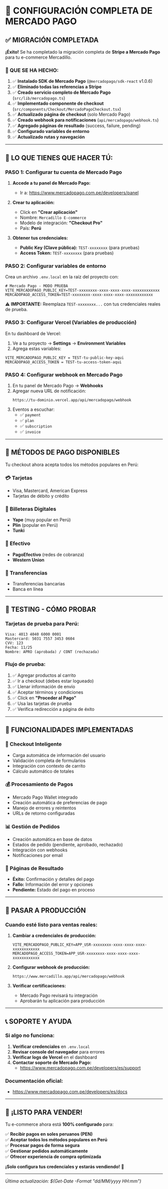 # 🔧 **CONFIGURACIÓN COMPLETA DE MERCADO PAGO**

## **✅ MIGRACIÓN COMPLETADA**

**¡Éxito!** Se ha completado la migración completa de **Stripe a Mercado Pago** para tu e-commerce Mercadillo.

### **📝 QUE SE HA HECHO:**

1. ✅ **Instalado SDK de Mercado Pago** (`@mercadopago/sdk-react` v1.0.6)
2. ✅ **Eliminado todas las referencias a Stripe**
3. ✅ **Creado servicio completo de Mercado Pago** (`src/lib/mercadopago.ts`)
4. ✅ **Implementado componente de checkout** (`src/components/Checkout/MercadoPagoCheckout.tsx`)
5. ✅ **Actualizado página de checkout** (solo Mercado Pago)
6. ✅ **Creado webhook para notificaciones** (`api/mercadopago/webhook.ts`)
7. ✅ **Agregado páginas de resultado** (success, failure, pending)
8. ✅ **Configurado variables de entorno**
9. ✅ **Actualizado rutas y navegación**

---

## **🚀 LO QUE TIENES QUE HACER TÚ:**

### **PASO 1: Configurar tu cuenta de Mercado Pago**

1. **Accede a tu panel de Mercado Pago:**
   - Ir a: https://www.mercadopago.com.pe/developers/panel

2. **Crear tu aplicación:**
   - Click en **"Crear aplicación"**
   - Nombre: `Mercadillo E-commerce`
   - Modelo de integración: **"Checkout Pro"**
   - País: **Perú**

3. **Obtener tus credenciales:**
   - **Public Key (Clave pública):** `TEST-xxxxxxxx` (para pruebas)
   - **Access Token:** `TEST-xxxxxxxx` (para pruebas)

### **PASO 2: Configurar variables de entorno**

Crea un archivo `.env.local` en la raíz del proyecto con:

```env
# Mercado Pago - MODO PRUEBA
VITE_MERCADOPAGO_PUBLIC_KEY=TEST-xxxxxxxx-xxxx-xxxx-xxxx-xxxxxxxxxxxx
MERCADOPAGO_ACCESS_TOKEN=TEST-xxxxxxxx-xxxx-xxxx-xxxx-xxxxxxxxxxxx
```

⚠️ **IMPORTANTE:** Reemplaza `TEST-xxxxxxxx...` con tus credenciales reales de prueba.

### **PASO 3: Configurar Vercel (Variables de producción)**

En tu dashboard de Vercel:

1. Ve a tu proyecto → **Settings** → **Environment Variables**
2. Agrega estas variables:

```
VITE_MERCADOPAGO_PUBLIC_KEY = TEST-tu-public-key-aqui
MERCADOPAGO_ACCESS_TOKEN = TEST-tu-access-token-aqui
```

### **PASO 4: Configurar webhook en Mercado Pago**

1. En tu panel de Mercado Pago → **Webhooks**
2. Agregar nueva URL de notificación:
   ```
   https://tu-dominio.vercel.app/api/mercadopago/webhook
   ```
3. Eventos a escuchar:
   - ✅ `payment`
   - ✅ `plan`
   - ✅ `subscription`
   - ✅ `invoice`

---

## **🎯 MÉTODOS DE PAGO DISPONIBLES**

Tu checkout ahora acepta todos los métodos populares en Perú:

### **💳 Tarjetas**
- Visa, Mastercard, American Express
- Tarjetas de débito y crédito

### **📱 Billeteras Digitales**
- **Yape** (muy popular en Perú)
- **Plin** (popular en Perú)
- **Tunki**

### **🏪 Efectivo**
- **PagoEfectivo** (redes de cobranza)
- **Western Union**

### **🏦 Transferencias**
- Transferencias bancarias
- Banca en línea

---

## **🧪 TESTING - CÓMO PROBAR**

### **Tarjetas de prueba para Perú:**

```
Visa: 4013 4040 6000 0001
Mastercard: 5031 7557 3453 0604
CVV: 123
Fecha: 11/25
Nombre: APRO (aprobada) / CONT (rechazada)
```

### **Flujo de prueba:**

1. ✅ Agregar productos al carrito
2. ✅ Ir a checkout (debes estar logueado)
3. ✅ Llenar información de envío
4. ✅ Aceptar términos y condiciones
5. ✅ Click en **"Proceder al Pago"**
6. ✅ Usa las tarjetas de prueba
7. ✅ Verifica redirección a página de éxito

---

## **📱 FUNCIONALIDADES IMPLEMENTADAS**

### **🛒 Checkout Inteligente**
- Carga automática de información del usuario
- Validación completa de formularios
- Integración con contexto de carrito
- Cálculo automático de totales

### **💰 Procesamiento de Pagos**
- Mercado Pago Wallet integrado
- Creación automática de preferencias de pago
- Manejo de errores y reintentos
- URLs de retorno configuradas

### **📊 Gestión de Pedidos**
- Creación automática en base de datos
- Estados de pedido (pendiente, aprobado, rechazado)
- Integración con webhooks
- Notificaciones por email

### **🔄 Páginas de Resultado**
- **Éxito:** Confirmación y detalles del pago
- **Fallo:** Información del error y opciones
- **Pendiente:** Estado del pago en proceso

---

## **🚨 PASAR A PRODUCCIÓN**

### **Cuando esté listo para ventas reales:**

1. **Cambiar a credenciales de producción:**
   ```env
   VITE_MERCADOPAGO_PUBLIC_KEY=APP_USR-xxxxxxxx-xxxx-xxxx-xxxx-xxxxxxxxxxxx
   MERCADOPAGO_ACCESS_TOKEN=APP_USR-xxxxxxxx-xxxx-xxxx-xxxx-xxxxxxxxxxxx
   ```

2. **Configurar webhook de producción:**
   ```
   https://www.mercadillo.app/api/mercadopago/webhook
   ```

3. **Verificar certificaciones:**
   - Mercado Pago revisará tu integración
   - Aprobarán tu aplicación para producción

---

## **📞 SOPORTE Y AYUDA**

### **Si algo no funciona:**

1. **Verificar credenciales** en `.env.local`
2. **Revisar console del navegador** para errores
3. **Verificar logs de Vercel** en el dashboard
4. **Contactar soporte de Mercado Pago:**
   - https://www.mercadopago.com.pe/developers/es/support

### **Documentación oficial:**
- https://www.mercadopago.com.pe/developers/es/docs

---

## **🎉 ¡LISTO PARA VENDER!**

Tu e-commerce ahora está **100% configurado** para:

✅ **Recibir pagos en soles peruanos (PEN)**  
✅ **Aceptar todos los métodos populares en Perú**  
✅ **Procesar pagos de forma segura**  
✅ **Gestionar pedidos automáticamente**  
✅ **Ofrecer experiencia de compra optimizada**  

**¡Solo configura tus credenciales y estarás vendiendo!** 🚀

---

*Última actualización: $(Get-Date -Format "dd/MM/yyyy HH:mm")*